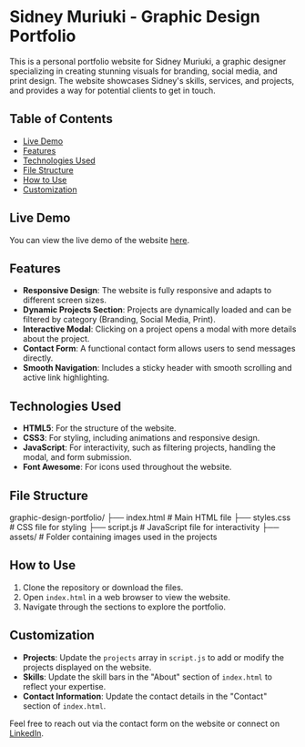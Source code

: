 # Sidney Muriuki - Graphic Design Portfolio

This is a personal portfolio website for Sidney Muriuki, a graphic designer specializing in creating stunning visuals for branding, social media, and print design. The website showcases Sidney's skills, services, and projects, and provides a way for potential clients to get in touch.

## Table of Contents

- [Live Demo](#live-demo)
- [Features](#features)
- [Technologies Used](#technologies-used)
- [File Structure](#file-structure)
- [How to Use](#how-to-use)
- [Customization](#customization)

## Live Demo

You can view the live demo of the website [here](#).

## Features

- **Responsive Design**: The website is fully responsive and adapts to different screen sizes.
- **Dynamic Projects Section**: Projects are dynamically loaded and can be filtered by category (Branding, Social Media, Print).
- **Interactive Modal**: Clicking on a project opens a modal with more details about the project.
- **Contact Form**: A functional contact form allows users to send messages directly.
- **Smooth Navigation**: Includes a sticky header with smooth scrolling and active link highlighting.

## Technologies Used

- **HTML5**: For the structure of the website.
- **CSS3**: For styling, including animations and responsive design.
- **JavaScript**: For interactivity, such as filtering projects, handling the modal, and form submission.
- **Font Awesome**: For icons used throughout the website.

## File Structure
graphic-design-portfolio/ ├── index.html # Main HTML file ├── styles.css # CSS file for styling ├── script.js # JavaScript file for interactivity ├── assets/ # Folder containing images used in the projects

## How to Use

1. Clone the repository or download the files.
2. Open `index.html` in a web browser to view the website.
3. Navigate through the sections to explore the portfolio.

## Customization

- **Projects**: Update the `projects` array in `script.js` to add or modify the projects displayed on the website.
- **Skills**: Update the skill bars in the "About" section of `index.html` to reflect your expertise.
- **Contact Information**: Update the contact details in the "Contact" section of `index.html`.

Feel free to reach out via the contact form on the website or connect on [LinkedIn](https://www.linkedin.com/in/sidney-muriuki-688207285/).
